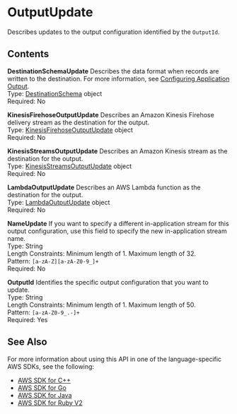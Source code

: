 # OutputUpdate<a name="API_OutputUpdate"></a>

 Describes updates to the output configuration identified by the `OutputId`\. 

## Contents<a name="API_OutputUpdate_Contents"></a>

 **DestinationSchemaUpdate**   <a name="analytics-Type-OutputUpdate-DestinationSchemaUpdate"></a>
Describes the data format when records are written to the destination\. For more information, see [Configuring Application Output](http://docs.aws.amazon.com/kinesisanalytics/latest/dev/how-it-works-output.html)\.  
Type: [DestinationSchema](API_DestinationSchema.md) object  
Required: No

 **KinesisFirehoseOutputUpdate**   <a name="analytics-Type-OutputUpdate-KinesisFirehoseOutputUpdate"></a>
Describes an Amazon Kinesis Firehose delivery stream as the destination for the output\.  
Type: [KinesisFirehoseOutputUpdate](API_KinesisFirehoseOutputUpdate.md) object  
Required: No

 **KinesisStreamsOutputUpdate**   <a name="analytics-Type-OutputUpdate-KinesisStreamsOutputUpdate"></a>
Describes an Amazon Kinesis stream as the destination for the output\.  
Type: [KinesisStreamsOutputUpdate](API_KinesisStreamsOutputUpdate.md) object  
Required: No

 **LambdaOutputUpdate**   <a name="analytics-Type-OutputUpdate-LambdaOutputUpdate"></a>
Describes an AWS Lambda function as the destination for the output\.  
Type: [LambdaOutputUpdate](API_LambdaOutputUpdate.md) object  
Required: No

 **NameUpdate**   <a name="analytics-Type-OutputUpdate-NameUpdate"></a>
If you want to specify a different in\-application stream for this output configuration, use this field to specify the new in\-application stream name\.  
Type: String  
Length Constraints: Minimum length of 1\. Maximum length of 32\.  
Pattern: `[a-zA-Z][a-zA-Z0-9_]+`   
Required: No

 **OutputId**   <a name="analytics-Type-OutputUpdate-OutputId"></a>
Identifies the specific output configuration that you want to update\.  
Type: String  
Length Constraints: Minimum length of 1\. Maximum length of 50\.  
Pattern: `[a-zA-Z0-9_.-]+`   
Required: Yes

## See Also<a name="API_OutputUpdate_SeeAlso"></a>

For more information about using this API in one of the language\-specific AWS SDKs, see the following:
+  [AWS SDK for C\+\+](http://docs.aws.amazon.com/goto/SdkForCpp/kinesisanalytics-2015-08-14/OutputUpdate) 
+  [AWS SDK for Go](http://docs.aws.amazon.com/goto/SdkForGoV1/kinesisanalytics-2015-08-14/OutputUpdate) 
+  [AWS SDK for Java](http://docs.aws.amazon.com/goto/SdkForJava/kinesisanalytics-2015-08-14/OutputUpdate) 
+  [AWS SDK for Ruby V2](http://docs.aws.amazon.com/goto/SdkForRubyV2/kinesisanalytics-2015-08-14/OutputUpdate) 